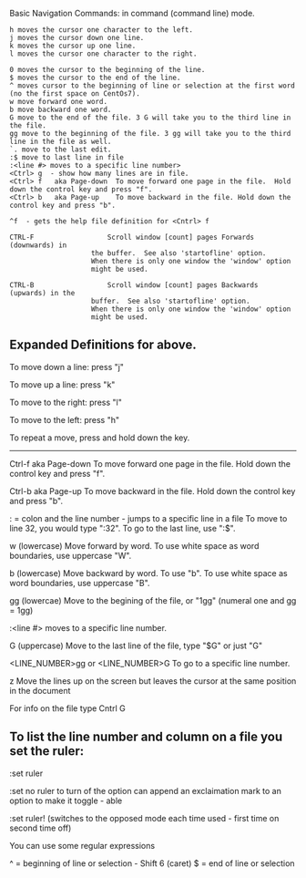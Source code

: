 Basic Navigation Commands: in command (command line) mode.

    h moves the cursor one character to the left.
    j moves the cursor down one line.
    k moves the cursor up one line.
    l moves the cursor one character to the right.

    0 moves the cursor to the beginning of the line.
    $ moves the cursor to the end of the line.
    ^ moves cursor to the beginning of line or selection at the first word (no the first space on CentOs7).
    w move forward one word.
    b move backward one word.
    G move to the end of the file. 3 G will take you to the third line in the file. 
    gg move to the beginning of the file. 3 gg will take you to the third line in the file as well.
    `. move to the last edit.
    :$ move to last line in file
    :<line #> moves to a specific line number>
    <Ctrl> g  - show how many lines are in file.
    <Ctrl> f   aka Page-down  To move forward one page in the file.  Hold down the control key and press "f".
    <Ctrl> b   aka Page-up    To move backward in the file. Hold down the control key and press "b".

    ^f  - gets the help file definition for <Cntrl> f

    CTRL-F                  Scroll window [count] pages Forwards (downwards) in
                        the buffer.  See also 'startofline' option.
                        When there is only one window the 'window' option
                        might be used.  

    CTRL-B                  Scroll window [count] pages Backwards (upwards) in the
                        buffer.  See also 'startofline' option.
                        When there is only one window the 'window' option
                        might be used.

Expanded Definitions for above.
-------------------------------

To move down a line:  press "j"

To move up a line:  press "k"

To move to the right:  press "l"
  
To move to the left:   press "h"  

To repeat a move, press and hold down the key.

----------------------

Ctrl-f   aka Page-down  To move forward one page in the file.  Hold down the control key and press "f".

Ctrl-b   aka Page-up    To move backward in the file. Hold down the control key and press "b".
 

: <line Number>   = colon and the line number  -  jumps to a specific line in a file
                  To move to line 32, you would type ":32<ENTER>".
                  To go to the last line, use ":$<ENTER>".

w  (lowercase)   Move forward by word. To use white space as word boundaries, use uppercase "W".

b  (lowercase)    Move backward by word. To use "b". To use white space as word boundaries, use uppercase "B".

gg (lowercae)     Move to the begining of the file, or "1gg"  (numeral one and gg = 1gg)

:<line #> moves to a specific line number.

G  (uppercase)    Move to the last line of the file, type "$G" or just "G"

<LINE_NUMBER>gg or <LINE_NUMBER>G     To go to a specific line number.  

z <enter>         Move the lines up on the screen but leaves the cursor at the same position in the document


For info on the file type Cntrl G

To list the line number and column on a file you set the ruler:
-----------------------

:set ruler

:set no ruler to turn of the option
     can append an exclaimation mark to an option to make it toggle - able

:set ruler! (switches to the opposed mode each time used - first time on second time off)

You can use some regular expressions

^ = beginning of line or selection  - Shift 6 (caret)
$ = end of line or selection


